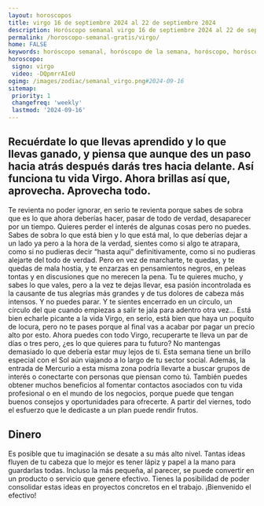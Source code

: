 ```yaml
---
layout: horoscopos
title: virgo 16 de septiembre 2024 al 22 de septiembre 2024 
description: Horóscopo semanal virgo 16 de septiembre 2024 al 22 de septiembre 2024. Recuérdate lo que llevas aprendido y lo que llevas ganado, y piensa que aunque des un paso hacia atrás después darás tres hacia delante. Así funciona tu vida Virgo. Ahora brillas así que, aprovecha. Aprovecha todo.
permalink: /horoscopo-semanal-gratis/virgo/
home: FALSE
keywords: horóscopo semanal, horóscopo de la semana, horóscopo, horóscopo gratis,horóscopos, horóscopo esperanza gracia, horoscopos virgo la semana, horóscopos gratis, Tarot, Astrologia, Zodíaco, virgo, horoscopo gratis, semanal
horoscopo:
 signo: virgo
 video: -DQpmrrAIeU
ogimg: /images/zodiac/semanal_virgo.png#2024-09-16
sitemap:
 priority: 1
 changefreq: 'weekly'
 lastmod: '2024-09-16'
---
```




## Recuérdate lo que llevas aprendido y lo que llevas ganado, y piensa que aunque des un paso hacia atrás después darás tres hacia delante. Así funciona tu vida Virgo. Ahora brillas así que, aprovecha. Aprovecha todo.

Te revienta no poder ignorar, en serio te revienta porque sabes de sobra que es lo que ahora deberías hacer, pasar de todo de verdad, desaparecer por un tiempo. Quieres perder el interés de algunas cosas pero no puedes. Sabes de sobra lo que está bien y lo que está mal, lo que deberías dejar a un lado ya pero a la hora de la verdad, sientes como si algo te atrapara, como si no pudieras decir “hasta aquí” definitivamente, como si no pudieras alejarte del todo de verdad. Pero en vez de marcharte, te quedas, y te quedas de mala hostia, y te enzarzas en pensamientos negros, en peleas tontas y en discusiones que no merecen la pena. Tu te quieres mucho, y sabes lo que vales, pero a la vez te dejas llevar, esa pasión incontrolada es la causante de tus alegrías más grandes y de tus dolores de cabeza más intensos. Y no puedes parar. Y te sientes encerrado en un círculo, un círculo del que cuando empiezas a salir te jala para adentro otra vez… Está bien echarle picante a la vida Virgo, en serio, está bien que haya un poquito de locura, pero no te pases porque al final vas a acabar por pagar un precio alto por esto. Ahora puedes con todo Virgo, recuperarte te lleva un par de días o tres pero, ¿es lo que quieres para tu futuro? No mantengas demasiado lo que debería estar muy lejos de ti.
Esta semana tiene un brillo especial con el Sol aún viajando a lo largo de tu sector social. Además, la entrada de Mercurio a esta misma zona podría llevarte a buscar grupos de interés o conectarte con personas que piensan como tú. También puedes obtener muchos beneficios al fomentar contactos asociados con tu vida profesional o en el mundo de los negocios, porque puede que tengan buenos consejos y oportunidades para ofrecerte. A partir del viernes, todo el esfuerzo que le dedicaste a un plan puede rendir frutos.

## Dinero

Es posible que tu imaginación se desate a su más alto nivel. Tantas ideas fluyen de tu cabeza que lo mejor es tener lápiz y papel a la mano para guardarlas todas. Incluso la más pequeña, al parecer, se puede convertir en un producto o servicio que genere efectivo. Tienes la posibilidad de poder consolidar estas ideas en proyectos concretos en el trabajo. ¡Bienvenido el efectivo!